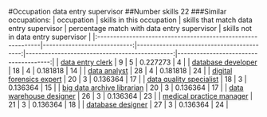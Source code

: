 #Occupation data entry supervisor
##Number skills 22
###Similar occupations:
| occupation                                                  |   skills in this occupation |   skills that match data entry supervisor |   percentage match with data entry supervisor |   skills not in data entry supervisor |
|:------------------------------------------------------------|----------------------------:|------------------------------------------:|----------------------------------------------:|--------------------------------------:|
| [data entry clerk](data_entry_clerk.md)                     |                           9 |                                         5 |                                      0.227273 |                                     4 |
| [database developer](database_developer.md)                 |                          18 |                                         4 |                                      0.181818 |                                    14 |
| [data analyst](data_analyst.md)                             |                          28 |                                         4 |                                      0.181818 |                                    24 |
| [digital forensics expert](digital_forensics_expert.md)     |                          20 |                                         3 |                                      0.136364 |                                    17 |
| [data quality specialist](data_quality_specialist.md)       |                          18 |                                         3 |                                      0.136364 |                                    15 |
| [big data archive librarian](big_data_archive_librarian.md) |                          20 |                                         3 |                                      0.136364 |                                    17 |
| [data warehouse designer](data_warehouse_designer.md)       |                          26 |                                         3 |                                      0.136364 |                                    23 |
| [medical practice manager](medical_practice_manager.md)     |                          21 |                                         3 |                                      0.136364 |                                    18 |
| [database designer](database_designer.md)                   |                          27 |                                         3 |                                      0.136364 |                                    24 |
